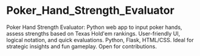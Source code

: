 # Poker_Hand_Strength_Evaluator
Poker Hand Strength Evaluator: Python web app to input poker hands, assess strengths based on Texas Hold'em rankings. User-friendly UI, logical notation, and quick evaluations. Python, Flask, HTML/CSS. Ideal for strategic insights and fun gameplay. Open for contributions.

